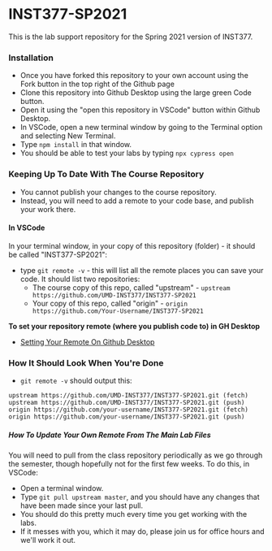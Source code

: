 # INST377-SP2021

This is the lab support repository for the Spring 2021 version of INST377. 

### Installation
* Once you have forked this repository to your own account using the Fork button in the top right of the Github page
* Clone this repository into Github Desktop using the large green Code button.
* Open it using the "open this repository in VSCode" button within Github Desktop.
* In VSCode, open a new terminal window by going to the Terminal option and selecting New Terminal.
* Type `npm install` in that window.
* You should be able to test your labs by typing `npx cypress open`

### Keeping Up To Date With The Course Repository
* You cannot publish your changes to the course repository.
* Instead, you will need to add a remote to your code base, and publish your work there.

#### In VSCode
In your terminal window, in your copy of this repository (folder) - it should be called "INST377-SP2021":
* type `git remote -v` - this will list all the remote places you can save your code. It should list two repositories:
    * The course copy of this repo, called "upstream" - `upstream https://github.com/UMD-INST377/INST377-SP2021`
    * Your copy of this repo, called "origin" - `origin https://github.com/Your-Username/INST377-SP2021`

**To set your repository remote (where you publish code to) in GH Desktop**
* [Setting Your Remote On Github Desktop](https://docs.github.com/en/desktop/contributing-and-collaborating-using-github-desktop/changing-a-remotes-url-from-github-desktop)

### How It Should Look When You're Done
* `git remote -v` should output this:
```
upstream https://github.com/UMD-INST377/INST377-SP2021.git (fetch)
upstream https://github.com/UMD-INST377/INST377-SP2021.git (push)
origin https://github.com/your-username/INST377-SP2021.git (fetch)
origin https://github.com/your-username/INST377-SP2021.git (push)
```

##### How To Update Your Own Remote From The Main Lab Files
You will need to pull from the class repository periodically as we go through the semester, though hopefully not for the first few weeks.
To do this, in VSCode:
* Open a terminal window.
* Type `git pull upstream master`, and you should have any changes that have been made since your last pull.
* You should do this pretty much every time you get working with the labs.
* If it messes with you, which it may do, please join us for office hours and we'll work it out.
